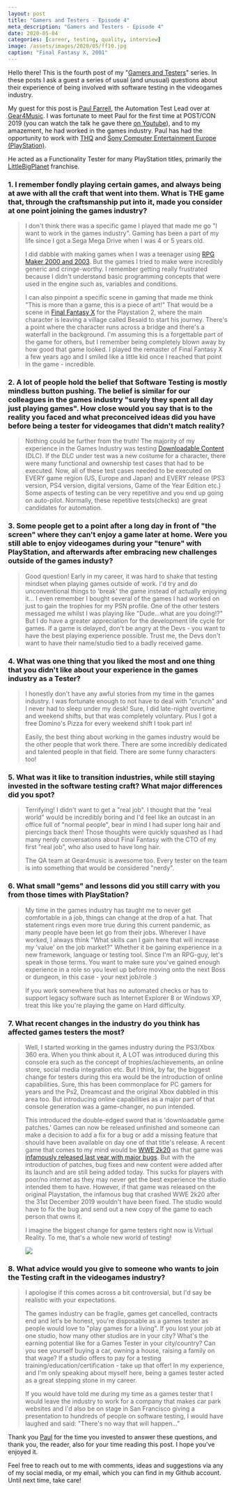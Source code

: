 ```yaml
---
layout: post
title: "Gamers and Testers - Episode 4"
meta_description: "Gamers and Testers - Episode 4"
date: 2020-05-04
categories: [career, testing, quality, interview]
image: /assets/images/2020/05/ff10.jpg
caption: "Final Fantasy X, 2001"
---
```


Hello there! This is the fourth post of my "[Gamers and Testers](https://gamersandtesters.com/)" series. In these posts I ask a guest a series of usual (and unusual) questions about their experience of being involved with software testing in the videogames industry.

My guest for this post is [Paul Farrell](https://www.linkedin.com/in/faz540/), the Automation Test Lead over at [Gear4Music](https://www.gear4music.com/). I was fortunate to meet Paul for the first time at POST/CON 2019 (you can watch the talk he gave there [on Youtube](https://www.youtube.com/watch?v=lmGrMA4I5CI)), and to my amazement, he had worked in the games industry. Paul has had the opportunity to work with [THQ](https://en.wikipedia.org/wiki/THQ) and [Sony Computer Entertainment Europe (PlayStation)](https://www.playstation.com/).

He acted as a Functionality Tester for many PlayStation titles, primarily the [LittleBigPlanet](https://en.wikipedia.org/wiki/LittleBigPlanet) franchise.

### 1. I remember fondly playing certain games, and always being at awe with all the craft that went into them. What is THE game that, through the craftsmanship put into it, made you consider at one point joining the games industry?

> I don't think there was a specific game I played that made me go "I want to work in the games industry". Gaming has been a part of my life since I got a Sega Mega Drive when I was 4 or 5 years old.
>
> I did dabble with making games when I was a teenager using [RPG Maker 2000 and 2003](https://en.wikipedia.org/wiki/RPG_Maker). But the games I tried to make were incredibly generic and cringe-worthy. I remember getting really frustrated because I didn't understand basic programming concepts that were used in the engine such as, variables and conditions.
>
> I can also pinpoint a specific scene in gaming that made me think "This is more than a game, this is a piece of art!"
> That would be a scene in [Final Fantasy X](https://en.wikipedia.org/wiki/Final_Fantasy_X) for the Playstation 2, where the main character is leaving a village called Besaid to start his journey. There's a point where the character runs across a bridge and there's a waterfall in the background. I'm assuming this is a forgettable part of the game for others, but I remember being completely blown away by how good that game looked.
> I played the remaster of Final Fantasy X a few years ago and I smiled like a little kid once I reached that point in the game - incredible.

### 2. A lot of people hold the belief that Software Testing is mostly mindless button pushing. The belief is similar for our colleagues in the games industry "surely they spent all day just playing games". How close would you say that is to the reality you faced and what preconceived ideas did you have before being a tester for videogames that didn't match reality?

> Nothing could be further from the truth!
> The majority of my experience in the Games Industry was testing [Downloadable Content](https://en.wikipedia.org/wiki/Downloadable_content) (DLC).
> If the DLC under test was a new costume for a character, there were many functional and ownership test cases that had to be executed.
Now, all of these test cases needed to be executed on EVERY game region (US, Europe and Japan) and EVERY release (PS3 version, PS4 version, digital versions, Game of the Year Edition etc.)
> Some aspects of testing can be very repetitive and you end up going on auto-pilot.
> Normally, these repetitive tests(checks) are great candidates for automation.

### 3. Some people get to a point after a long day in front of "the screen" where they can't enjoy a game later at home. Were you still able to enjoy videogames during your "tenure" with PlayStation, and afterwards after embracing new challenges outside of the games industy?

> Good question!
> Early in my career, it was hard to shake that testing mindset when playing games outside of work. I'd try and do unconventional things to 'break' the game instead of actually enjoying it...
> I even remember I bought several of the games I had worked on just to gain the trophies for my PSN profile. One of the other testers messaged me whilst I was playing like "Dude...what are you doing!?"
> But I do have a greater appreciation for the development life cycle for games. If a game is delayed, don't be angry at the Devs - you want to have the best playing experience possible. Trust me, the Devs don't want to have their name/studio tied to a badly received game.

### 4. What was one thing that you liked the most and one thing that you didn't like about your experience in the games industry as a Tester?

> I honestly don't have any awful stories from my time in the games industry. I was fortunate enough to not have to deal with "crunch" and I never had to sleep under my desk! Sure, I did late-night overtime and weekend shifts, but that was completely voluntary. Plus I got a free Domino's Pizza for every weekend shift I took part in!
>
> Easily, the best thing about working in the games industry would be the other people that work there.
There are some incredibly dedicated and talented people in that field. There are some funny characters too!

### 5. What was it like to transition industries, while still staying invested in the software testing craft? What major differences did you spot?

> Terrifying!
> I didn't want to get a "real job". I thought that the "real world" would be incredibly boring and I'd feel like an outcast in an office full of "normal people", bear in mind I had super long hair and piercings back then! Those thoughts were quickly squashed as I had many nerdy conversations about Final Fantasy with the CTO of my first "real job", who also used to have long hair.
>
> The QA team at Gear4music is awesome too. Every tester on the team is into something that would be considered "nerdy".

### 6. What small "gems" and lessons did you still carry with you from those times with PlayStation?

> My time in the games industry has taught me to never get comfortable in a job, things can change at the drop of a hat.
> That statement rings even more true during this current pandemic, as many people have been let go from their jobs.
> Wherever I have worked, I always think "What skills can I gain here that will increase my 'value' on the job market?"
> Whether it be gaining experience in a new framework, language or testing tool.
> Since I'm an RPG-guy, let's speak in those terms. You want to make sure you've gained enough experience in a role so you level up before moving onto the next Boss or dungeon, in this case - your next job/role :)
>
> If you work somewhere that has no automated checks or has to support legacy software such as Internet Explorer 8 or Windows XP, treat this like you're playing the game on Hard difficulty.

### 7. What recent changes in the industry do you think has affected games testers the most?

> Well, I started working in the games industry during the PS3/Xbox 360 era.
> When you think about it, A LOT was introduced during this console era such as the concept of trophies/achievements, an online store, social media integration etc.
> But I think, by far, the biggest change for testers during this era would be the introduction of online capabilities.
> Sure, this has been commonplace for PC gamers for years and the Ps2, Dreamcast and the original Xbox dabbled in this area too. But introducing online capabilities as a major part of that console generation was a game-changer, no pun intended.
>
> This introduced the double-edged sword that is 'downloadable game patches.'
Games can now be released unfinished and someone can make a decision to add a fix for a bug or add a missing feature that should have been available on day one of that title's release.
> A recent game that comes to my mind would be [WWE 2k20](https://en.wikipedia.org/wiki/WWE_2K20) as that game was [infamously released last year with major bugs](https://www.kotaku.co.uk/2020/01/01/due-to-a-y2k-like-bug-wwe-2k20-is-almost-unplayable-in-2020). But with the introduction of patches, bug fixes and new content were added after its launch and are still being added today.
> This sucks for players with poor/no internet as they may never get the best experience the studio intended them to have.
However, if that game was released on the original Playstation, the infamous bug that crashed WWE 2k20 after the 31st December 2019 wouldn't have been fixed. The studio would have to fix the bug and send out a new copy of the game to each person that owns it.
>
> I imagine the biggest change for game testers right now is Virtual Reality. To me, that's a whole new world of testing!

<figure><img src="/assets/images/2020/05/wwe.gif"></figure>

### 8. What advice would you give to someone who wants to join the Testing craft in the videogames industry?

> I apologise if this comes across a bit controversial, but I'd say be realistic with your expectations.
>
> The games industry can be fragile, games get cancelled, contracts end and let's be honest, you're disposable as a games tester as people would love to "play games for a living".
> If you lost your job at one studio, how many other studios are in your city? What's the earning potential like for a Games Tester in your city/country? Can you see yourself buying a car, owning a house, raising a family on that wage? If a studio offers to pay for a testing training/education/certification - take up that offer!
> In my experience, and I'm only speaking about myself here, being a games tester acted as a great stepping stone in my career.
>
> If you would have told me during my time as a games tester that I would leave the industry to work for a company that makes car park websites and I'd also be on stage in San Francisco giving a presentation to hundreds of people on software testing, I would have laughed and said: "There's no way that will happen..."


Thank you [Paul](https://www.linkedin.com/in/faz540/) for the time you invested to answer these questions, and thank you, the reader, also for your time reading this post. I hope you've enjoyed it.

Feel free to reach out to me with comments, ideas and suggestions via any of my social media, or my email, which you can find in my Github account. Until next time, take care!